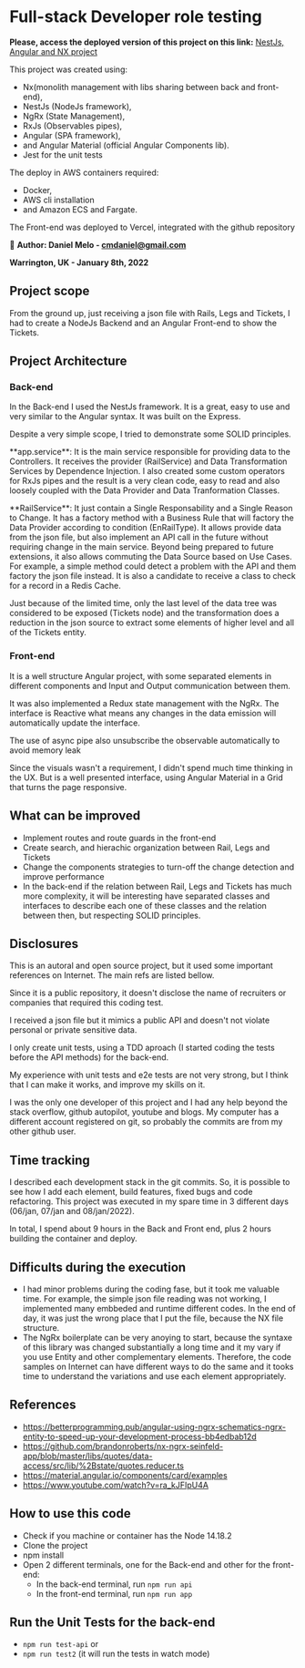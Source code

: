 

# Full-stack Developer role testing


**Please, access the deployed version of this project on this link:**
<a href="https://workspace-nx-nestjs-ng.vercel.app/" target="_blank">NestJs, Angular and NX project</a>

<p>This project was created using:
  <ul>
    <li>Nx(monolith management with libs sharing between back and front-end),</li>
    <li>NestJs (NodeJs framework),</li>
    <li>NgRx (State Management),</li>
    <li>RxJs (Observables pipes),</li>
    <li>Angular (SPA framework),</li>
    <li>and Angular Material (official Angular Components lib).</li>
    <li> Jest for the unit tests</li>
  </ul>     
</p>
<p>The deploy in AWS containers required:
  <ul>
    <li>Docker,</li>
    <li>AWS cli installation</li>
    <li>and Amazon ECS and Fargate.</li>
   </ul>
  </p>
  
<p>The Front-end was deployed to Vercel, integrated with the github repository</p>

🔎 **Author: Daniel Melo - cmdaniel@gmail.com**

  **Warrington, UK - January 8th, 2022**


## Project scope
<p>From the ground up, just receiving a json file with Rails, Legs and Tickets, I had to create a NodeJs Backend and an Angular Front-end to show the Tickets.</p>

## Project Architecture

### Back-end
<p>In the Back-end I used the NestJs framework. It is a great, easy to use and very similar to the Angular syntax. It was built on the Express.</p>
<p>Despite a very simple scope, I tried to demonstrate some SOLID principles.</p>
<p>**app.service**: It is the main service responsible for providing data to the Controllers. It receives the provider (RailService) and Data Transformation Services by Dependence Injection. I also created some custom operators for RxJs pipes and the result is a very clean code, easy to read and also loosely coupled with the Data Provider and Data Tranformation Classes.</p>
<p>**RailService**: It just contain a Single Responsability and a Single Reason to Change. It has a factory method with a Business Rule that will factory the Data Provider according to condition (EnRailType). It allows provide data from the json file, but also implement an API call in the future without requiring change in the main service. Beyond being prepared to future extensions, it also allows commuting the Data Source based on Use Cases. For example, a simple method could detect a problem with the API and them factory the json file instead. It is also a candidate to receive a class to check for a record in a Redis Cache.</p>
<p>Just because of the limited time, only the last level of the data tree was considered to be exposed (Tickets node) and the transformation does a reduction in the json source to extract some elements of higher level and all of the Tickets entity.</p>


### Front-end
<p>It is a well structure Angular project, with some separated elements in different components and Input and Output communication between them.</p>
<p>It was also implemented a Redux state management with the NgRx. The interface is Reactive what means any changes in the data emission will automatically update the interface.</p>
<p>The use of async pipe also unsubscribe the observable automatically to avoid memory leak</p>
<p>Since the visuals wasn't a requirement, I didn't spend much time thinking in the UX. But is a well presented interface, using Angular Material in a Grid that turns the page responsive.</p>

## What can be improved
- Implement routes and route guards in the front-end
- Create search, and hierachic organization between Rail, Legs and Tickets
- Change the components strategies to turn-off the change detection and improve performance
- In the back-end if the relation between Rail, Legs and Tickets has much more complexity, it will be interesting have separated classes and interfaces to describe each one of these classes and the relation between then, but respecting SOLID principles.

## Disclosures
<p>This is an autoral and open source project, but it used some important references on Internet. The main refs are listed bellow.</p>
<p>Since it is a public repository, it doesn't disclose the name of recruiters or companies that required this coding test.</p>
<p>I received a json file but it mimics a public API and doesn't not violate personal or private sensitive data.</p>
<p>I only create unit tests, using a TDD aproach (I started coding the tests before the API methods) for the back-end.</p>
<p>My experience with unit tests and e2e tests are not very strong, but I think that I can make it works, and improve my skills on it.</p>
<p>I was the only one developer of this project and I had any help beyond the stack overflow, github autopilot, youtube and blogs. My computer has a different account registered on git, so probably the commits are from my other github user.</p>

## Time tracking
<p>I described each development stack in the git commits. So, it is possible to see how I add each element, build features, fixed bugs and code refactoring.
This project was executed in my spare time in 3 different days (06/jan, 07/jan and 08/jan/2022). </p>
<p>In total, I spend about 9 hours in the Back and Front end, plus 2 hours building the container and deploy.</p>

## Difficults during the execution
- I had minor problems during the coding fase, but it took me valuable time. For example, the simple json file reading was not working, I implemented many embbeded and runtime different codes. In the end of day, it was just the wrong place that I put the file, because the NX file structure.
- The NgRx boilerplate can be very anoying to start, because the syntaxe of this library was changed substantially a long time and it my vary if you use Entity and other complementary elements. Therefore, the code samples on Internet can have different ways to do the same and it tooks time to understand the variations and use each element appropriately.


## References

- https://betterprogramming.pub/angular-using-ngrx-schematics-ngrx-entity-to-speed-up-your-development-process-bb4edbab12d
- https://github.com/brandonroberts/nx-ngrx-seinfeld-app/blob/master/libs/quotes/data-access/src/lib/%2Bstate/quotes.reducer.ts
- https://material.angular.io/components/card/examples
- https://www.youtube.com/watch?v=ra_kJFIpU4A



## How to use this code

- Check if you machine or container has the Node 14.18.2
- Clone the project
- npm install
- Open 2 different terminals, one for the Back-end and other for the front-end:
  - In the back-end terminal, run `npm run api`
  - In the front-end terminal, run `npm run app`


## Run the Unit Tests for the back-end
- `npm run test-api`
or
- `npm run test2` (it will run the tests in watch mode)





